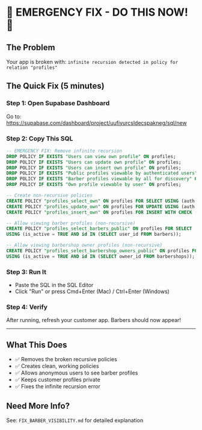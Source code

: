 # 🚨 EMERGENCY FIX - DO THIS NOW! 🚨

## The Problem
Your app is broken with: `infinite recursion detected in policy for relation "profiles"`

## The Quick Fix (5 minutes)

### Step 1: Open Supabase Dashboard
Go to: https://supabase.com/dashboard/project/uufiyurcsldecspakneg/sql/new

### Step 2: Copy This SQL
```sql
-- EMERGENCY FIX: Remove infinite recursion
DROP POLICY IF EXISTS "Users can view own profile" ON profiles;
DROP POLICY IF EXISTS "Users can update own profile" ON profiles;
DROP POLICY IF EXISTS "Users can insert own profile" ON profiles;
DROP POLICY IF EXISTS "Public profiles viewable by authenticated users" ON profiles;
DROP POLICY IF EXISTS "Barber profiles viewable by all for discovery" ON profiles;
DROP POLICY IF EXISTS "Own profile viewable by user" ON profiles;

-- Create non-recursive policies
CREATE POLICY "profiles_select_own" ON profiles FOR SELECT USING (auth.uid() = id);
CREATE POLICY "profiles_update_own" ON profiles FOR UPDATE USING (auth.uid() = id);
CREATE POLICY "profiles_insert_own" ON profiles FOR INSERT WITH CHECK (auth.uid() = id);

-- Allow viewing barber profiles (non-recursive)
CREATE POLICY "profiles_select_barbers_public" ON profiles FOR SELECT 
USING (is_active = TRUE AND id IN (SELECT user_id FROM barbers));

-- Allow viewing barbershop owner profiles (non-recursive)
CREATE POLICY "profiles_select_barbershop_owners_public" ON profiles FOR SELECT 
USING (is_active = TRUE AND id IN (SELECT owner_id FROM barbershops));
```

### Step 3: Run It
- Paste the SQL in the SQL Editor
- Click "Run" or press Cmd+Enter (Mac) / Ctrl+Enter (Windows)

### Step 4: Verify
After running, refresh your customer app. Barbers should now appear!

---

## What This Does
- ✅ Removes the broken recursive policies
- ✅ Creates clean, working policies
- ✅ Allows anonymous users to see barber profiles
- ✅ Keeps customer profiles private
- ✅ Fixes the infinite recursion error

## Need More Info?
See: `FIX_BARBER_VISIBILITY.md` for detailed explanation

